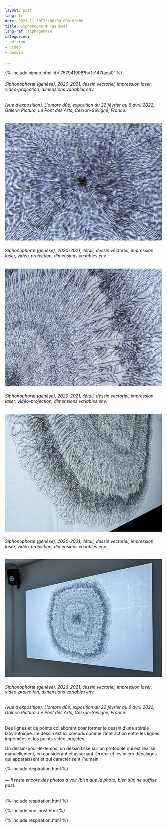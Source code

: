 ```yaml
---
layout: post
lang: fr
date: 2021-11-30T23:00:00.000+00:00
title: Siphonophoræ (genèse)
lang-ref: siphogenese
categories:
- edition
- video
- dessin

---
```

{% include vimeo.html id='757941908?h=1c147faca0' %}

###### _Siphonophoræ (genèse)_, 2020-2021, dessin vectoriel, impression laser, vidéo-projection, dimensions variables env.

###### (vue d’exposition), _L’ombre dûe_, exposition du 22 février au 6 avril 2022, Galerie Pictura, Le Pont des Arts, Cesson-Sévigné, France.

![](/imgs/siphonophorae-genese-2020-2021-2_-up.jpg)

###### _Siphonophoræ (genèse)_, 2020-2021, détail, dessin vectoriel, impression laser, vidéo-projection, dimensions variables env.

![](/imgs/siphonophorae-genese-2020-2021-12_-up.jpg)

###### _Siphonophoræ (genèse)_, 2020-2021, détail, dessin vectoriel, impression laser, vidéo-projection, dimensions variables env.

![](/imgs/siphonophorae-genese-2020-2021-6_-up.jpg)

###### _Siphonophoræ (genèse)_, 2020-2021, détail, dessin vectoriel, impression laser, vidéo-projection, dimensions variables env.

![](/imgs/siphonophorae-genese-2020-2021-19_-up.jpg)

###### _Siphonophoræ (genèse)_, 2020-2021, dessin vectoriel, impression laser, vidéo-projection, dimensions variables env.

###### (vue d’exposition), _L’ombre dûe_, exposition du 22 février au 6 avril 2022, Galerie Pictura, Le Pont des Arts, Cesson-Sévigné, France.

Des lignes et de points collaborant pour former le dessin d’une spirale labyrinthique. Le dessin est ici compris comme l’interaction entre les lignes imprimées et les points vidéo-projetés.

Un dessin-pour-le-temps, un dessin basé sur un protocole qui est réalisé  manuellement, en considérant et assumant l’erreur et les micro décalages qui apparaissent et qui caractérisent l’humain.

{% include respiration.html %}

###### **_—_** _Il reste encore des photos à voir (bien que la photo, bien sûr, ne suffise pas)._

{% include respiration.html %}

{% include end-post.html %}

{% include respiration.html %}